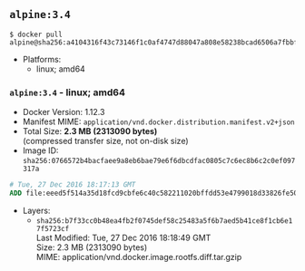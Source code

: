 ## `alpine:3.4`

```console
$ docker pull alpine@sha256:a4104316f43c73146f1c0af4747d88047a808e58238bcad6506a7fbbf3b30b90
```

-	Platforms:
	-	linux; amd64

### `alpine:3.4` - linux; amd64

-	Docker Version: 1.12.3
-	Manifest MIME: `application/vnd.docker.distribution.manifest.v2+json`
-	Total Size: **2.3 MB (2313090 bytes)**  
	(compressed transfer size, not on-disk size)
-	Image ID: `sha256:0766572b4bacfaee9a8eb6bae79e6f6dbcdfac0805c7c6ec8b6c2c0ef097317a`

```dockerfile
# Tue, 27 Dec 2016 18:17:13 GMT
ADD file:eeed5f514a35d18fcd9cbfe6c40c582211020bffdd53e4799018d33826fe5067 in / 
```

-	Layers:
	-	`sha256:b7f33cc0b48ea4fb2f0745def58c25483a5f6b7aed5b41ce8f1cb6e17f5723cf`  
		Last Modified: Tue, 27 Dec 2016 18:18:49 GMT  
		Size: 2.3 MB (2313090 bytes)  
		MIME: application/vnd.docker.image.rootfs.diff.tar.gzip
